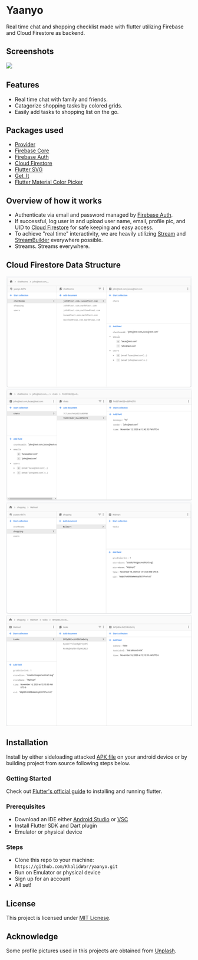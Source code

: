 # Yaanyo
Real time chat and shopping checklist made with flutter utilizing Firebase and Cloud Firestore as backend.


## Screenshots
<img src="LINK_TO_SCREENSHOT" width="150"> 


## Features
- Real time chat with family and friends.
- Catagorize shopping tasks by colored grids.
- Easily add tasks to shopping list on the go.


## Packages used
- [Provider](https://pub.dev/packages/provider)
- [Firebase Core](https://pub.dev/packages/firebase_core)
- [Firebase Auth](https://pub.dev/packages/firebase_auth)
- [Cloud Firestore](https://pub.dev/packages/cloud_firestore)
- [Flutter SVG](https://pub.dev/packages/flutter_svg)
- [Get_It](https://pub.dev/packages/get_it)
- [Flutter Material Color Picker](https://pub.dev/packages/flutter_material_color_picker)


## Overview of how it works
- Authenticate via email and password managed by [Firebase Auth](https://pub.dev/packages/firebase_auth).
- If successful, log user in and upload user name, email, profile pic, and UID to [Cloud Firestore](https://pub.dev/packages/cloud_firestore) for safe keeping and easy access.
- To achieve "real time" interactivity, we are heavily utilizing [Stream](https://api.flutter.dev/flutter/dart-async/Stream-class.html) and [StreamBuilder](https://api.flutter.dev/flutter/widgets/StreamBuilder-class.html) everywhere possible.
- Streams. Streams everywhere.


## Cloud Firestore Data Structure
<img src="readme_assets/chatRooms.png"> <img src="readme_assets/chats.png"> <img src="readme_assets/shoppingGrid.png"> <img src="readme_assets/shoppingTask.png">


## Installation
Install by either sideloading attacked [APK file](https://github.com/KhalidWar/yaanyo/releases) on your android device or by building project from source following steps below.

### Getting Started
Check out [Flutter's official guide](https://flutter.dev/docs/get-started/install) to installing and running flutter.

### Prerequisites
- Download an IDE either [Android Studio](https://developer.android.com/studio) or [VSC](https://code.visualstudio.com/)
- Install Flutter SDK and Dart plugin
- Emulator or physical device

### Steps
- Clone this repo to your machine: `https://github.com/KhalidWar/yaanyo.git`
- Run on Emulator or physical device
- Sign up for an account
- All set!

## License
This project is licensed under [MIT Licnese](https://github.com/KhalidWar/yaanyo/blob/master/LICENSE).

## Acknowledge
Some profile pictures used in this projects are obtained from [Unplash](https://unsplash.com/).
